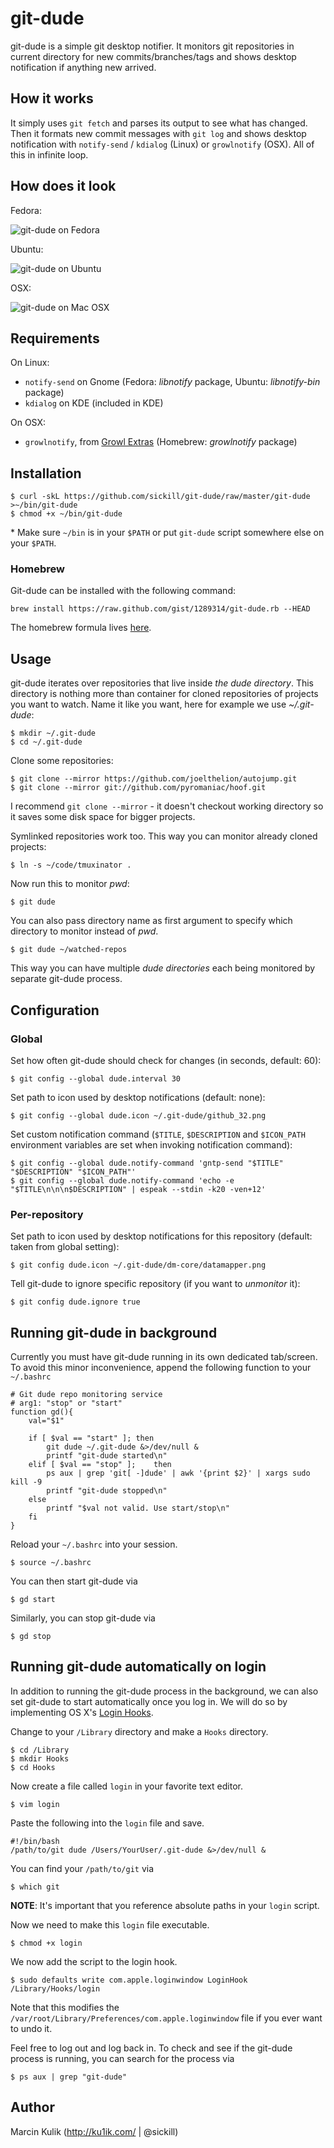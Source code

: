 # git-dude

git-dude is a simple git desktop notifier. It monitors git repositories in
current directory for new commits/branches/tags and shows desktop notification if
anything new arrived.

## How it works

It simply uses `git fetch` and parses its output to see what has changed. Then it
formats new commit messages with `git log` and shows desktop notification with
`notify-send` / `kdialog` (Linux) or `growlnotify` (OSX). All of this in infinite loop.

## How does it look

Fedora:

![git-dude on Fedora](https://github.com/downloads/sickill/git-dude/git-dude-fedora-shot.png)

Ubuntu:

![git-dude on Ubuntu](https://github.com/downloads/sickill/git-dude/git-dude-ubuntu-shot.png)

OSX:

![git-dude on Mac OSX](https://github.com/downloads/sickill/git-dude/git-dude-osx-shot.png)

## Requirements

On Linux:

* `notify-send` on Gnome (Fedora: _libnotify_ package, Ubuntu: _libnotify-bin_ package)
* `kdialog` on KDE (included in KDE)

On OSX:

* `growlnotify`, from [Growl Extras](http://growl.info/extras.php#growlnotify)
  (Homebrew: _growlnotify_ package)

## Installation

    $ curl -skL https://github.com/sickill/git-dude/raw/master/git-dude >~/bin/git-dude
    $ chmod +x ~/bin/git-dude

\* Make sure `~/bin` is in your `$PATH` or put `git-dude` script somewhere else
on your `$PATH`.

### Homebrew

Git-dude can be installed with the following command:

`brew install https://raw.github.com/gist/1289314/git-dude.rb --HEAD`

The homebrew formula lives [here](https://gist.github.com/1289314).

## Usage

git-dude iterates over repositories that live inside _the dude directory_. This
directory is nothing more than container for cloned repositories of projects
you want to watch.  Name it like you want, here for example we use
_~/.git-dude_:

    $ mkdir ~/.git-dude
    $ cd ~/.git-dude

Clone some repositories:

    $ git clone --mirror https://github.com/joelthelion/autojump.git
    $ git clone --mirror git://github.com/pyromaniac/hoof.git

I recommend `git clone --mirror` - it doesn't checkout working directory so it
saves some disk space for bigger projects.

Symlinked repositories work too. This way you can monitor already cloned
projects:

    $ ln -s ~/code/tmuxinator .

Now run this to monitor _pwd_:

    $ git dude

You can also pass directory name as first argument to specify which directory
to monitor instead of _pwd_.

    $ git dude ~/watched-repos

This way you can have multiple _dude directories_ each being monitored by
separate git-dude process.

## Configuration

### Global

Set how often git-dude should check for changes (in seconds, default: 60):

    $ git config --global dude.interval 30

Set path to icon used by desktop notifications (default: none):

    $ git config --global dude.icon ~/.git-dude/github_32.png

Set custom notification command (`$TITLE`, `$DESCRIPTION` and `$ICON_PATH`
environment variables are set when invoking notification command):

    $ git config --global dude.notify-command 'gntp-send "$TITLE" "$DESCRIPTION" "$ICON_PATH"'
    $ git config --global dude.notify-command 'echo -e "$TITLE\n\n\n$DESCRIPTION" | espeak --stdin -k20 -ven+12'

### Per-repository

Set path to icon used by desktop notifications for this repository (default:
taken from global setting):

    $ git config dude.icon ~/.git-dude/dm-core/datamapper.png

Tell git-dude to ignore specific repository (if you want to _unmonitor_ it):

    $ git config dude.ignore true

## Running git-dude in background

Currently you must have git-dude running in its own dedicated tab/screen. To avoid
this minor inconvenience, append the following function to your ```~/.bashrc```

```
# Git dude repo monitoring service
# arg1: "stop" or "start"
function gd(){
    val="$1"

    if [ $val == "start" ]; then
        git dude ~/.git-dude &>/dev/null &
        printf "git-dude started\n"
    elif [ $val == "stop" ];    then
        ps aux | grep 'git[ -]dude' | awk '{print $2}' | xargs sudo kill -9
        printf "git-dude stopped\n"
    else
        printf "$val not valid. Use start/stop\n"
    fi
}
```

Reload your ```~/.bashrc``` into your session.

    $ source ~/.bashrc

You can then start git-dude via

    $ gd start

Similarly, you can stop git-dude via

    $ gd stop

## Running git-dude automatically on login

In addition to running the git-dude process in the background, we can also
set git-dude to start automatically once you log in. We will do so by implementing
OS X's [Login Hooks](http://support.apple.com/kb/HT2420). 

Change to your ```/Library``` directory and make a ```Hooks``` directory.

    $ cd /Library
    $ mkdir Hooks
    $ cd Hooks

Now create a file called ```login``` in your favorite text editor.

    $ vim login

Paste the following into the ```login``` file and save.

```
#!/bin/bash
/path/to/git dude /Users/YourUser/.git-dude &>/dev/null &
```

You can find your ```/path/to/git``` via 

    $ which git

**NOTE**: It's important that you reference absolute paths in your ```login``` script.

Now we need to make this ```login``` file executable.

    $ chmod +x login

We now add the script to the login hook.

    $ sudo defaults write com.apple.loginwindow LoginHook /Library/Hooks/login

Note that this modifies the ```/var/root/Library/Preferences/com.apple.loginwindow``` file if you ever want to undo it.

Feel free to log out and log back in. To check and see if the git-dude process is 
running, you can search for the process via

    $ ps aux | grep "git-dude"

## Author

Marcin Kulik (http://ku1ik.com/ | @sickill)
